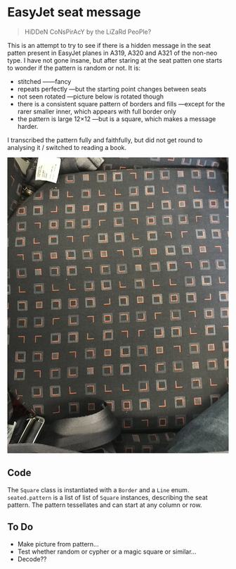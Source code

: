 # EasyJet seat message
> HiDDeN CoNsPirAcY by the LiZaRd PeoPle?

This is an attempt to try to see if there is a hidden message in the seat patten present 
in EasyJet planes in A319, A320 and A321 of the non-neo type.
I have not gone insane, but after staring at the seat patten one starts to wonder if the pattern is random or not. It is:

* stitched ——fancy
* repeats perfectly —but the starting point changes between seats
* not seen rotated —picture below is rotated though
* there is a consistent square pattern of borders and fills —except for the rarer smaller inner, which appears with full border only
* the pattern is large 12&times;12 —but is a square, which makes a message harder.

I transcribed the pattern fully and faithfully, but did not get round to analysing it / switched to reading a book.

![pattern.jpeg](pattern.jpeg)

## Code

The `Square` class is instantiated with a `Border` and a `Line` enum.
`seated.pattern` is a list of list of `Square` instances, describing the seat pattern.
The pattern tessellates and can start at any column or row.

## To Do

* Make picture from pattern...
* Test whether random or cypher or a magic square or similar...
* Decode??

